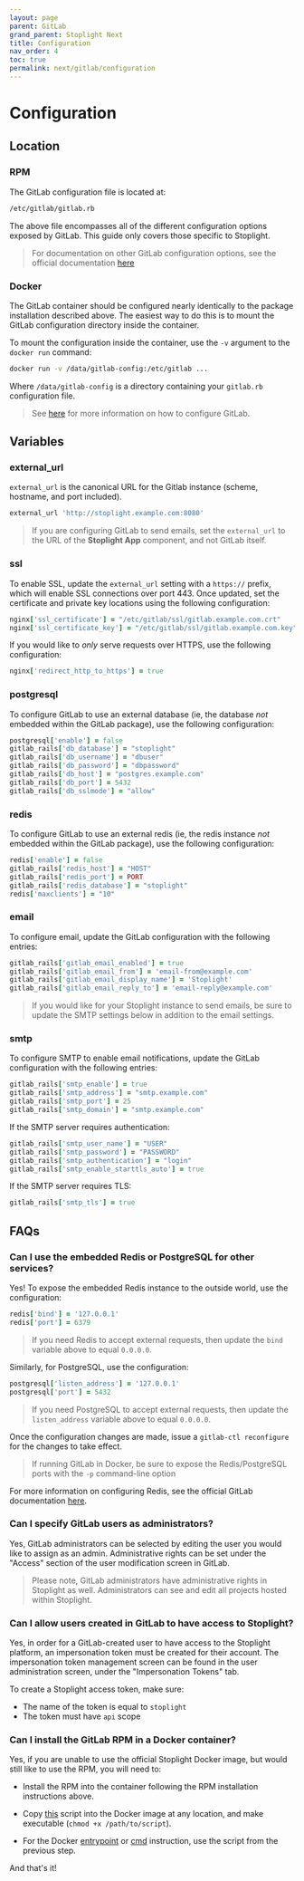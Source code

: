 ```yaml
---
layout: page
parent: GitLab
grand_parent: Stoplight Next
title: Configuration
nav_order: 4
toc: true
permalink: next/gitlab/configuration
---
```


# Configuration

## Location

### RPM

The GitLab configuration file is located at:

```bash
/etc/gitlab/gitlab.rb
```

The above file encompasses all of the different configuration options exposed by
GitLab. This guide only covers those specific to Stoplight.

> For documentation on other GitLab configuration options, see the official
> documentation [here](https://docs.gitlab.com/omnibus/README.html#configuring)

### Docker

The GitLab container should be configured nearly identically to the package
installation described above. The easiest way to do this is to mount the GitLab
configuration directory inside the container.

To mount the configuration inside the container, use the `-v` argument to the
`docker run` command:

```bash
docker run -v /data/gitlab-config:/etc/gitlab ...
```

Where `/data/gitlab-config` is a directory containing your `gitlab.rb`
configuration file.

> See [here](https://docs.gitlab.com/omnibus/README.html#configuring) for more
> information on how to configure GitLab.

## Variables

### external_url

`external_url` is the canonical URL for the Gitlab instance (scheme, hostname,
and port included).

```ruby
external_url 'http://stoplight.example.com:8080'
```

> If you are configuring GitLab to send emails, set the `external_url` to the
> URL of the **Stoplight App** component, and not GitLab itself.

### ssl

To enable SSL, update the `external_url` setting with a `https://` prefix, which
will enable SSL connections over port 443. Once updated, set the certificate and
private key locations using the following configuration:

```ruby
nginx['ssl_certificate'] = "/etc/gitlab/ssl/gitlab.example.com.crt"
nginx['ssl_certificate_key'] = "/etc/gitlab/ssl/gitlab.example.com.key"
```

If you would like to _only_ serve requests over HTTPS, use the following
configuration:

```ruby
nginx['redirect_http_to_https'] = true
```

### postgresql

To configure GitLab to use an external database (ie, the database _not_ embedded
within the GitLab package), use the following configuration:

```ruby
postgresql['enable'] = false
gitlab_rails['db_database'] = "stoplight"
gitlab_rails['db_username'] = "dbuser"
gitlab_rails['db_password'] = "dbpassword"
gitlab_rails['db_host'] = "postgres.example.com"
gitlab_rails['db_port'] = 5432
gitlab_rails['db_sslmode'] = "allow"
```

### redis

To configure GitLab to use an external redis (ie, the redis instance _not_
embedded within the GitLab package), use the following configuration:

```ruby
redis['enable'] = false
gitlab_rails['redis_host'] = "HOST"
gitlab_rails['redis_port'] = PORT
gitlab_rails['redis_database'] = "stoplight"
redis['maxclients'] = "10"
```

### email

To configure email, update the GitLab configuration with the following entries:

```ruby
gitlab_rails['gitlab_email_enabled'] = true
gitlab_rails['gitlab_email_from'] = 'email-from@example.com'
gitlab_rails['gitlab_email_display_name'] = 'Stoplight'
gitlab_rails['gitlab_email_reply_to'] = 'email-reply@example.com'
```

> If you would like for your Stoplight instance to send emails, be sure to
> update the SMTP settings below in addition to the email settings.

### smtp

To configure SMTP to enable email notifications, update the GitLab configuration
with the following entries:

```ruby
gitlab_rails['smtp_enable'] = true
gitlab_rails['smtp_address'] = "smtp.example.com"
gitlab_rails['smtp_port'] = 25
gitlab_rails['smtp_domain'] = "smtp.example.com"
```

If the SMTP server requires authentication:

```ruby
gitlab_rails['smtp_user_name'] = "USER"
gitlab_rails['smtp_password'] = "PASSWORD"
gitlab_rails['smtp_authentication'] = "login"
gitlab_rails['smtp_enable_starttls_auto'] = true
```

If the SMTP server requires TLS:

```ruby
gitlab_rails['smtp_tls'] = true
```

## FAQs

### Can I use the embedded Redis or PostgreSQL for other services?

Yes! To expose the embedded Redis instance to the outside world, use the configuration:

```ruby
redis['bind'] = '127.0.0.1'
redis['port'] = 6379
```

> If you need Redis to accept external requests, then update the `bind` variable above to equal `0.0.0.0`.

Similarly, for PostgreSQL, use the configuration:

```ruby
postgresql['listen_address'] = '127.0.0.1'
postgresql['port'] = 5432
```

> If you need PostgreSQL to accept external requests, then update the `listen_address` variable above to equal `0.0.0.0`.

Once the configuration changes are made, issue a `gitlab-ctl reconfigure` for the changes to take effect.

> If running GitLab in Docker, be sure to expose the Redis/PostgreSQL ports with the `-p` command-line option

For more information on configuring Redis, see the official GitLab documentation
[here](https://docs.gitlab.com/omnibus/settings/redis.html).

### Can I specify GitLab users as administrators?

Yes, GitLab administrators can be selected by editing the user you would like to
assign as an admin. Administrative rights can be set under the "Access" section
of the user modification screen in GitLab.

> Please note, GitLab administrators have administrative rights in Stoplight as
> well. Administrators can see and edit all projects hosted within Stoplight.

### Can I allow users created in GitLab to have access to Stoplight?

Yes, in order for a GitLab-created user to have access to the Stoplight
platform, an impersonation token must be created for their account. The
impersonation token management screen can be found in the user administration
screen, under the "Impersonation Tokens" tab.

To create a Stoplight access token, make sure:

- The name of the token is equal to `stoplight`
- The token must have `api` scope

### Can I install the GitLab RPM in a Docker container?

Yes, if you are unable to use the official Stoplight Docker image, but would
still like to use the RPM, you will need to:

- Install the RPM into the container following the RPM installation instructions
  above.

- Copy
  [this](https://github.com/stoplightio/gitlabhq/blob/stoplight/develop/scripts/docker-entrypoint.sh)
  script into the Docker image at any location, and make executable (`chmod +x /path/to/script`).

- For the Docker
  [entrypoint](https://docs.docker.com/engine/reference/builder/#entrypoint) or
  [cmd](https://docs.docker.com/engine/reference/builder/#cmd) instruction, use
  the script from the previous step.

And that's it!
